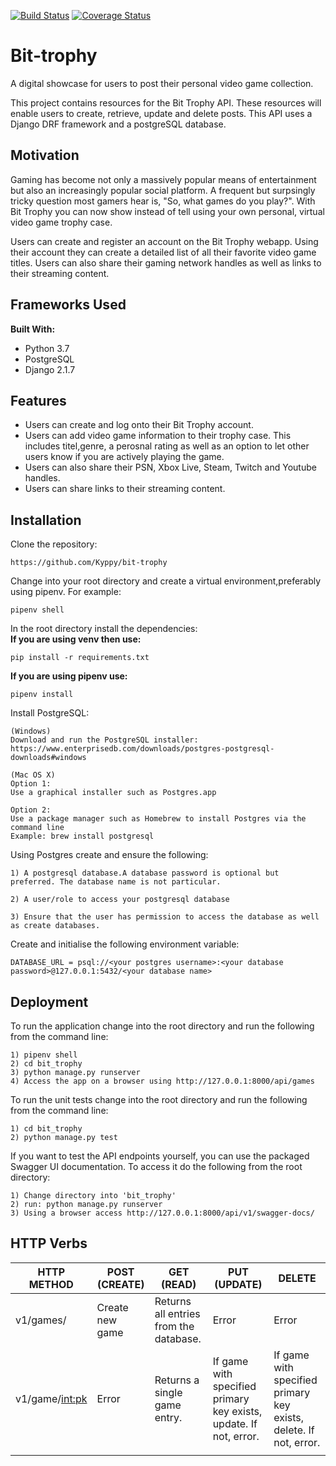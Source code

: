 [![Build Status](https://travis-ci.org/Kyppy/bit-trophy.svg?branch=develop)](https://travis-ci.org/Kyppy/bit-trophy) [![Coverage Status](https://coveralls.io/repos/github/Kyppy/bit-trophy/badge.svg?branch=develop)](https://coveralls.io/github/Kyppy/bit-trophy?branch=develop)

# Bit-trophy
A digital showcase for users to post their personal video game collection.

This project contains resources for the Bit Trophy API. These resources will enable users to create, retrieve, update and delete posts. This API uses a Django DRF framework and a postgreSQL database.

## Motivation ##
<p>Gaming has become not only a massively popular means of entertainment but also an increasingly popular social platform. A frequent but surpsingly tricky question most gamers hear is, "So, what games do you play?". With Bit Trophy you can now show instead of tell using your own personal, virtual video game trophy case.<p>
<p>Users can create and register an account on the Bit Trophy webapp. Using their account they can create a detailed list of all their favorite video game titles. Users can also share their gaming network handles as well as links to their streaming content.<p>

## Frameworks Used ##
**Built With:**
* Python 3.7
* PostgreSQL
* Django 2.1.7

## Features ##
* Users can create and log onto their Bit Trophy account.
* Users can add video game information to their trophy case. This includes titel,genre, a perosnal rating as well as an option to let other users know if you are actively playing the game.
* Users can also share their PSN, Xbox Live, Steam, Twitch and Youtube handles.
* Users can share links to their streaming content.



## Installation ##
Clone the repository:
```
https://github.com/Kyppy/bit-trophy
```

Change into your root directory and create a virtual environment,preferably using pipenv. For example:
```
pipenv shell
```

In the root directory install the dependencies:<br>
**If you are using venv then use:**
```
pip install -r requirements.txt
``` 
**If you are using pipenv use:**
```
pipenv install
```
Install PostgreSQL:
```
(Windows) 
Download and run the PostgreSQL installer: https://www.enterprisedb.com/downloads/postgres-postgresql-downloads#windows
```
```
(Mac OS X) 
Option 1: 
Use a graphical installer such as Postgres.app

Option 2:
Use a package manager such as Homebrew to install Postgres via the command line
Example: brew install postgresql

```

Using Postgres create and ensure the following:
```
1) A postgresql database.A database password is optional but preferred. The database name is not particular.

2) A user/role to access your postgresql database

3) Ensure that the user has permission to access the database as well as create databases. 
```

Create and initialise the following environment variable:
```
DATABASE_URL = psql://<your postgres username>:<your database password>@127.0.0.1:5432/<your database name>
```
## Deployment ##
To run the application change into the root directory and run the following from the command line:
```
1) pipenv shell
2) cd bit_trophy
3) python manage.py runserver
4) Access the app on a browser using http://127.0.0.1:8000/api/games
```

To run the unit tests change into the root directory and run the following from the command line:
```
1) cd bit_trophy
2) python manage.py test
```

If you want to test the API endpoints yourself, you can use the packaged Swagger UI documentation. To access it do the following from the root directory:
```
1) Change directory into 'bit_trophy'
2) run: python manage.py runserver
3) Using a browser access http://127.0.0.1:8000/api/v1/swagger-docs/
```
## HTTP Verbs
| HTTP METHOD      | POST (CREATE)   | GET (READ)                             | PUT (UPDATE)                                                       | DELETE                                                            |
|------------------|-----------------|----------------------------------------|--------------------------------------------------------------------|-------------------------------------------------------------------|
| v1/games/        | Create new game | Returns all entries from the database. | Error                                                              | Error                                                             |
| v1/game/<int:pk> | Error           | Returns a single game entry.           | If game with specified primary key exists, update. If not, error.  | If game with specified primary key exists, delete. If not, error. |
|                  |                 |                                        |                                                                    |                                                                   |